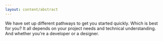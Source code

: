 ```yaml
---
layout: content/abstract
---
```


We have set up different pathways to get you started quickly. Which is best for you? It all depends on your project needs and technical understanding. And
whether you’re a developer or a designer.

